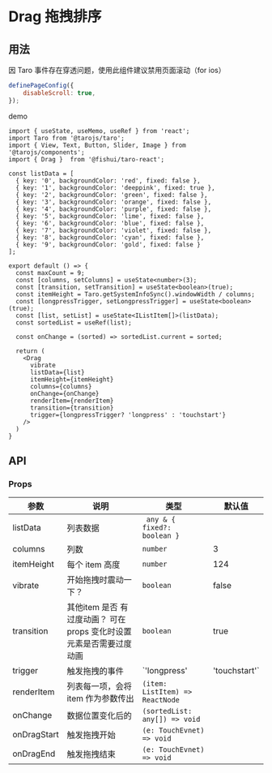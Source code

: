 # Drag 拖拽排序


## 用法

因 Taro 事件存在穿透问题，使用此组件建议禁用页面滚动（for ios）

```js
definePageConfig({
	disableScroll: true,
});
```

demo

```tsx
import { useState, useMemo, useRef } from 'react';
import Taro from '@tarojs/taro';
import { View, Text, Button, Slider, Image } from '@tarojs/components';
import { Drag }  from '@fishui/taro-react';

const listData = [
  { key: '0', backgroundColor: 'red', fixed: false },
  { key: '1', backgroundColor: 'deeppink', fixed: true },
  { key: '2', backgroundColor: 'green', fixed: false },
  { key: '3', backgroundColor: 'orange', fixed: false },
  { key: '4', backgroundColor: 'purple', fixed: false },
  { key: '5', backgroundColor: 'lime', fixed: false },
  { key: '6', backgroundColor: 'blue', fixed: false },
  { key: '7', backgroundColor: 'violet', fixed: false },
  { key: '8', backgroundColor: 'cyan', fixed: false },
  { key: '9', backgroundColor: 'gold', fixed: false }
];

export default () => {
  const maxCount = 9;
  const [columns, setColumns] = useState<number>(3);
  const [transition, setTransition] = useState<boolean>(true);
  const itemHeight = Taro.getSystemInfoSync().windowWidth / columns;
  const [longpressTrigger, setLongpressTrigger] = useState<boolean>(true);
  const [list, setList] = useState<IListItem[]>(listData);
  const sortedList = useRef(list);

  const onChange = (sorted) => sortedList.current = sorted;

  return (
    <Drag
      vibrate
      listData={list}
      itemHeight={itemHeight}
      columns={columns}
      onChange={onChange}
      renderItem={renderItem}
      transition={transition}
      trigger={longpressTrigger? 'longpress' : 'touchstart'}
    />
  )
}

```


## API


### Props

| 参数                   | 说明                                                        | 类型           | 默认值      |
| ---------------------- | ----------------------------------------------------------- | -------------- | ----------- |
| listData                | 列表数据           | ` any & { fixed?:  boolean }`       |      |
| columns                | 列数       | `number`        |   3       |
| itemHeight                | 每个 item 高度 | `number`        | 124    |
| vibrate |  开始拖拽时震动一下？ |  `boolean`  |  false        |
| transition | 其他item 是否 有过度动画？ 可在 props 变化时设置元素是否需要过度动画 |  `boolean`  |  true        |
| trigger | 触发拖拽的事件 |  `'longpress' | 'touchstart'`  |  'longpress'      |
| renderItem | 列表每一项，会将item 作为参数传出 |  `(item: ListItem) => ReactNode`  |     |
| onChange | 数据位置变化后的 |  `(sortedList: any[]) => void`  |     |
| onDragStart | 触发拖拽开始 |  `(e: TouchEvnet) => void`  |     |
| onDragEnd | 触发拖拽结束 |  `(e: TouchEvnet) => void`  |     |

